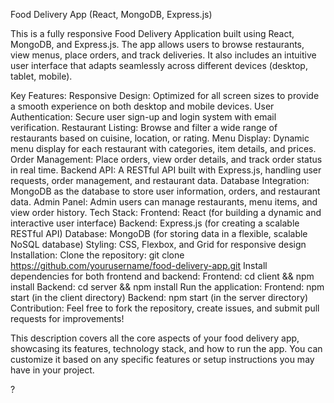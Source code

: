 Food Delivery App (React, MongoDB, Express.js)

This is a fully responsive Food Delivery Application built using React, MongoDB, and Express.js. The app allows users to browse restaurants, view menus, place orders, and track deliveries. It also includes an intuitive user interface that adapts seamlessly across different devices (desktop, tablet, mobile).

Key Features:
Responsive Design: Optimized for all screen sizes to provide a smooth experience on both desktop and mobile devices.
User Authentication: Secure user sign-up and login system with email verification.
Restaurant Listing: Browse and filter a wide range of restaurants based on cuisine, location, or rating.
Menu Display: Dynamic menu display for each restaurant with categories, item details, and prices.
Order Management: Place orders, view order details, and track order status in real time.
Backend API: A RESTful API built with Express.js, handling user requests, order management, and restaurant data.
Database Integration: MongoDB as the database to store user information, orders, and restaurant data.
Admin Panel: Admin users can manage restaurants, menu items, and view order history.
Tech Stack:
Frontend: React (for building a dynamic and interactive user interface)
Backend: Express.js (for creating a scalable RESTful API)
Database: MongoDB (for storing data in a flexible, scalable NoSQL database)
Styling: CSS, Flexbox, and Grid for responsive design
Installation:
Clone the repository:
git clone https://github.com/yourusername/food-delivery-app.git
Install dependencies for both frontend and backend:
Frontend:
cd client && npm install
Backend:
cd server && npm install
Run the application:
Frontend:
npm start (in the client directory)
Backend:
npm start (in the server directory)
Contribution:
Feel free to fork the repository, create issues, and submit pull requests for improvements!

This description covers all the core aspects of your food delivery app, showcasing its features, technology stack, and how to run the app. You can customize it based on any specific features or setup instructions you may have in your project.


?
